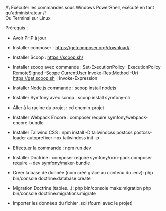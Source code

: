 /!\ Exécuter les commandes sous Windows PowerShell, exécuté en tant qu'administrateur /!\
Ou Terminal sur Linux

Prérequis : 
- Avoir PHP à jour
- Installer composer : https://getcomposer.org/download/
- Installer Scoop : https://scoop.sh/ 
- Installer scoop avec commande :
Set-ExecutionPolicy -ExecutionPolicy RemoteSigned -Scope CurrentUser
Invoke-RestMethod -Uri https://get.scoop.sh | Invoke-Expression

- Installer Node.js commande : scoop install nodejs
- Installer Symfony avec scoop : scoop install symfony-cli
- Aller à la racine du projet : cd chemin-projet
- Installer Webpack Encore : composer require symfony/webpack-encore-bundle
- Installer Tailwind CSS : npm install -D tailwindcss postcss postcss-loader autoprefixer
                           npx tailwindcss init -p
- Effectuer la commande : npm run dev
- Installer Doctrine : composer require symfony/orm-pack
                     composer require --dev symfony/maker-bundle
- Créer la base de donnée (nom créé grâce au contenu du .env): php bin/console doctrine:database:create
- Migration Doctrine (tables...): php bin/console make:migration
                                php bin/console doctrine:migrations:migrate
- Importer les données du fichier .sql (fourni avec le projet) 
